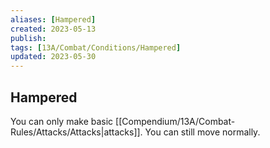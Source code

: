 ```yaml
---
aliases: [Hampered]
created: 2023-05-13
publish: 
tags: [13A/Combat/Conditions/Hampered]
updated: 2023-05-30
---
```


## Hampered

You can only make basic [[Compendium/13A/Combat-Rules/Attacks/Attacks|attacks]]. You can still move normally.